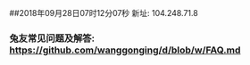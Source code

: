 ##2018年09月28日07时12分07秒 新址: 104.248.71.8
### 兔友常见问题及解答: https://github.com/wanggonging/d/blob/w/FAQ.md
